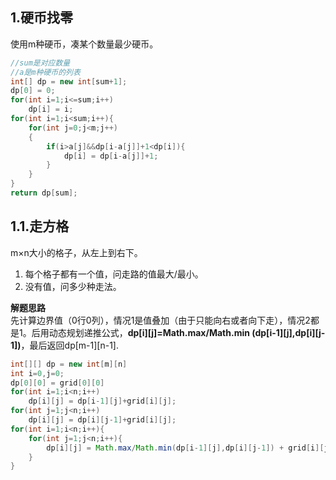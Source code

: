 ## **1.硬币找零**
使用m种硬币，凑某个数量最少硬币。
```java
//sum是对应数量
//a是m种硬币的列表
int[] dp = new int[sum+1];
dp[0] = 0;
for(int i=1;i<=sum;i++)
    dp[i] = i;
for(int i=1;i<sum;i++){
    for(int j=0;j<m;j++)
    {
        if(i>a[j]&&dp[i-a[j]]+1<dp[i]){
            dp[i] = dp[i-a[j]]+1;
        }
    }
}
return dp[sum];
```
## 1.1.走方格
m&times;n大小的格子，从左上到右下。
1. 每个格子都有一个值，问走路的值最大/最小。  
2. 没有值，问多少种走法。 
 
**解题思路**  
先计算边界值（0行0列），情况1是值叠加（由于只能向右或者向下走），情况2都是1。后用动态规划递推公式，**dp[i][j]=Math.max/Math.min (dp[i-1][j],dp[i][j-1])**，最后返回dp[m-1][n-1].
```java
int[][] dp = new int[m][n]
int i=0,j=0;
dp[0][0] = grid[0][0]
for(int i=1;i<n;i++)
    dp[i][j] = dp[i-1][j]+grid[i][j];
for(int j=1;j<n;i++)
    dp[i][j] = dp[i][j-1]+grid[i][j];
for(int i=1;i<n;i++){
    for(int j=1;j<n;i++){
        dp[i][j] = Math.max/Math.min(dp[i-1][j],dp[i][j-1]) + grid[i][j];
    }
}
```